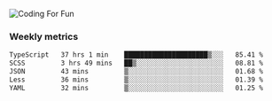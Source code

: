 ![Coding For Fun](https://glitch-art.vercel.app/api/simple?word=<Rise%20/>)

### Weekly metrics

<!--START_SECTION:waka-->

```txt
TypeScript   37 hrs 1 min    █████████████████████▒░░░   85.41 %
SCSS         3 hrs 49 mins   ██▒░░░░░░░░░░░░░░░░░░░░░░   08.81 %
JSON         43 mins         ▒░░░░░░░░░░░░░░░░░░░░░░░░   01.68 %
Less         36 mins         ▒░░░░░░░░░░░░░░░░░░░░░░░░   01.39 %
YAML         32 mins         ▒░░░░░░░░░░░░░░░░░░░░░░░░   01.25 %
```

<!--END_SECTION:waka-->

